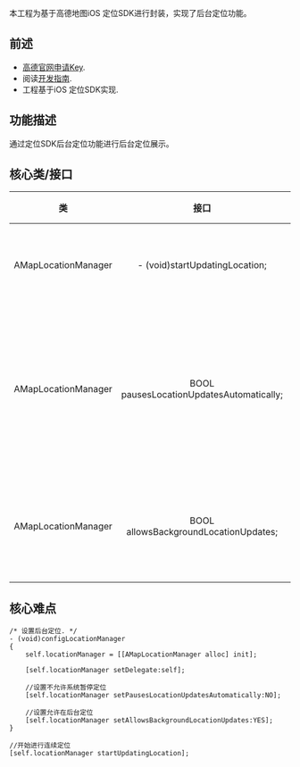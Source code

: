本工程为基于高德地图iOS 定位SDK进行封装，实现了后台定位功能。
## 前述 ##
- [高德官网申请Key](http://lbs.amap.com/dev/#/).
- 阅读[开发指南](http://lbs.amap.com/api/ios-location-sdk/summary/).
- 工程基于iOS 定位SDK实现.

## 功能描述 ##
通过定位SDK后台定位功能进行后台定位展示。

## 核心类/接口 ##
| 类    | 接口  | 说明   | 版本  |
| -----|:-----:|:-----:|:-----:|
| AMapLocationManager	| - (void)startUpdatingLocation; | 连续定位接口 | v2.0.0 |
| AMapLocationManager	| BOOL pausesLocationUpdatesAutomatically; | 定位是否会被系统自动暂停 | v2.0.0 |
| AMapLocationManager	| BOOL allowsBackgroundLocationUpdates; | 是否允许后台定位 | v2.0.0 |

## 核心难点 ##

```
/* 设置后台定位. */
- (void)configLocationManager
{
    self.locationManager = [[AMapLocationManager alloc] init];
    
    [self.locationManager setDelegate:self];
    
    //设置不允许系统暂停定位
    [self.locationManager setPausesLocationUpdatesAutomatically:NO];
    
    //设置允许在后台定位
    [self.locationManager setAllowsBackgroundLocationUpdates:YES];
}

//开始进行连续定位
[self.locationManager startUpdatingLocation];
```
